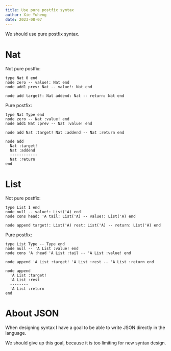 ```yaml
---
title: Use pure postfix syntax
author: Xie Yuheng
date: 2023-08-07
---
```


We should use pure postfix syntax.

# Nat

Not pure postfix:

```monoid
type Nat 0 end
node zero -- value!: Nat end
node add1 prev: Nat -- value!: Nat end

node add target!: Nat addend: Nat -- return: Nat end
```

Pure postfix:

```monoid
type Nat Type end
node zero -- Nat :value! end
node add1 Nat :prev -- Nat :value! end

node add Nat :target! Nat :addend -- Nat :return end

node add
  Nat :target!
  Nat :addend
  ------------
  Nat :return
end
```

# List

Not pure postfix:

```monoid
type List 1 end
node null -- value!: List('A) end
node cons head: 'A tail: List('A) -- value!: List('A) end

node append target!: List('A) rest: List('A) -- return: List('A) end
```

Pure postfix:

```monoid
type List Type -- Type end
node null -- 'A List :value! end
node cons 'A :head 'A List :tail -- 'A List :value! end

node append 'A List :target! 'A List :rest -- 'A List :return end

node append
  'A List :target!
  'A List :rest
  --------
  'A List :return
end
```

# About JSON

When designing syntax I have a goal to be able to
write JSON directly in the language.

We should give up this goal,
because it is too limiting for new syntax design.
